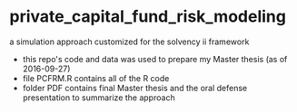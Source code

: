 # private_capital_fund_risk_modeling
 a simulation approach customized for the solvency ii framework

- this repo's code and data was used to prepare my Master thesis (as of 2016-09-27)
- file PCFRM.R contains all of the R code
- folder PDF contains final Master thesis and the oral defense presentation to summarize the approach